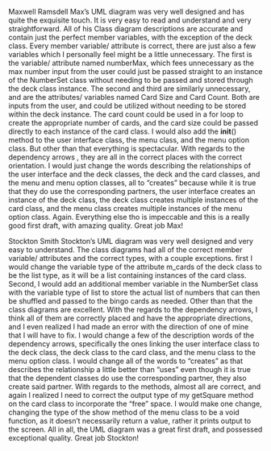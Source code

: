 Maxwell Ramsdell
Max’s UML diagram was very well designed and has quite the exquisite touch. It is very easy to read and understand and
very straightforward. All of his Class diagram descriptions are accurate and contain just the perfect member variables,
with the exception of the deck class. Every member variable/ attribute is correct, there are just also a few variables
which I personally feel might be a little unnecessary. The first is the variable/ attribute named numberMax, which fees
unnecessary as the max number input from the user could just be passed straight to an instance of the NumberSet class
without needing to be passed and stored through the deck class instance. The second and third are similarly unnecessary,
and are the attributes/ variables named Card Size and Card Count. Both are inputs from the user, and could be utilized
without needing to be stored within the deck instance. The card count could be used in a for loop to create the
appropriate number of cards, and the card size could be passed directly to each instance of the card class. I would also
add the __init__() method to the user interface class, the menu class, and the menu option class. But other than that
everything is spectacular. With regards to the dependency arrows , they are all in the correct places with the correct
orientation. I would just change the words describing the relationships of the user interface and the deck classes, the
deck and the card classes, and the menu and menu option classes, all to “creates” because while it is true that they do
use the corresponding partners, the user interface creates an instance of the deck class, the deck class creates multiple
instances of the card class, and the menu class creates multiple instances of the menu option class. Again. Everything
else tho is impeccable and this is a really good first draft, with amazing quality. Great job Max!

Stockton Smith
Stockton’s UML diagram was very well designed and very easy to understand. The class diagrams had all of the correct
member variable/ attributes and the correct types, with a couple exceptions. first I would change the variable type of
the attribute m_cards of the deck class to be the list type, as it will be a list containing instances of the card class.
Second, I would add an additional member variable in the NumberSet class with the variable type of list to store the
actual list of numbers that can then be shuffled and passed to the bingo cards as needed. Other than that the class
diagrams are excellent. With the regards to the dependency arrows, I think all of them are correctly placed and have the
appropriate directions, and I even realized I had made an error with the direction of one of mine that I will have to fix.
I would change a few of the description words of the dependency arrows, specifically the ones linking the user interface
class to the deck class, the deck class to the card class, and the menu class to the menu option class. I would change
all of the words to “creates” as that describes the relationship a little better than “uses” even though it is true that
the dependent classes do use the corresponding partner, they also create said partner. With regards to the methods,
almost all are correct, and again I realized I need to correct the output type of my getSquare method on the card class
to incorporate the “free” space. I would make one change, changing the type of the show method of the menu class to be a
void function, as it doesn’t necessarily return a value, rather it prints output to the screen. All in all, the UML
diagram was a great first draft, and possessed exceptional quality. Great job Stockton!
